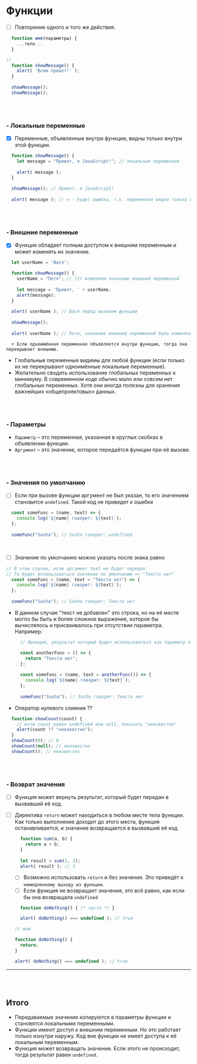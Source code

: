 # Функции

- [ ] Повторение одного и того же действия. 

```javascript
  function имя(параметры) {
    ...тело...
  }

//
  function showMessage() {
    alert( 'Всем привет!' );
  }
  
  showMessage();
  showMessage();
```

<br>
<br>

  <h3>- Локальные переменные</h3>

  - [x] Переменные, объявленные внутри функции, видны только внутри этой функции.

  ```javascript
    function showMessage() {
      let message = "Привет, я JavaScript!"; // локальная переменная
    
      alert( message );
    }
    
    showMessage(); // Привет, я JavaScript!
    
    alert( message ); // <-- будет ошибка, т.к. переменная видна только внутри функции
  ```

  <br>
  <br>

  <h3>- Внешние переменные</h3>

  - [x] Функция обладает полным доступом к внешним переменным и может изменять их значение.

  ```javascript
    let userName = 'Вася';

    function showMessage() {
      userName = "Петя"; // (1) изменяем значение внешней переменной
    
      let message = 'Привет, ' + userName;
      alert(message);
    }
    
    alert( userName ); // Вася перед вызовом функции
    
    showMessage();
    
    alert( userName ); // Петя, значение внешней переменной было изменено функцией
  ```

      + Если одноимённая переменная объявляется внутри функции, тогда она перекрывает внешнюю.

   + Глобальные переменные видимы для любой функции (если только их не перекрывают одноимённые локальные переменные).
   + Желательно сводить использование глобальных переменных к минимуму. В современном коде обычно мало или совсем нет глобальных переменных. Хотя они иногда полезны для хранения важнейших «общепроектовых» данных.

<br>
<br>

  <h3>- Параметры</h3>

  +  `Параметр` – это переменная, указанная в круглых скобках в объявлении функции.
  +  `Аргумент` – это значение, которое передаётся функции при её вызове.

<br>
<br>

<h3>- Значения по умолчанию</h3>

  - [ ] Если при вызове функции аргумент не был указан, то его значением становится `undefined`. Такой код не приведет к ошибке

  ```javascript
    const someFunc = (name, text) => {
      console.log(`${name} говорит: ${text}`);
    };
    
    someFunc("Sasha"); // Sasha говорит: undefined

  ```

  <br>

  - [ ] Значение по умолчанию можно указать после знака равно

  ```javascript
// В этом случае, если аргумент text не будет передан
// То будет использоваться значение по умолчанию => "Текста нет"
    const someFunc = (name, text = "Текста нет") => {
      console.log(`${name} говорит: ${text}`);
    };
    
    someFunc("Sasha"); // Sasha говорит: Текста нет
  ```
  + В данном случае "текст не добавлен" это строка, но на её месте могло бы быть и более сложное выражение, которое бы вычислялось и присваивалось при отсутствии параметра. Например:

    ```javascript
      // Функция, результат который будет использоваться как параметр по умолчанию в функции someFunc()
    
      const anotherFunc = () => {
        return "Текста нет";
      };
      
      const someFunc = (name, text = anotherFunc()) => {
        console.log(`${name} говорит: ${text}`);
      };
      
      someFunc("Sasha"); // Sasha говорит: Текста нет
    ```

  + Оператор нулевого слияния ??

  ```javascript
    function showCount(count) {
      // если count равен undefined или null, показать "неизвестно"
      alert(count ?? "неизвестно");
    }
    showCount(0); // 0
    showCount(null); // неизвестно
    showCount(); // неизвестно
  ```

<br>
<br>

<h3>- Возврат значения</h3>

  - [ ] Функция может вернуть результат, который будет передан в вызвавший её код.
  - [ ] Директива `return` может находиться в любом месте тела функции. Как только выполнение доходит до этого места, функция останавливается, и значение возвращается в вызвавший её код
  
    ```javascript
      function sum(a, b) {
        return a + b;
      }
      
      let result = sum(1, 2);
      alert( result ); // 3
    ```

    - [ ] Возможно использовать `return` и без значения. Это приведёт к `немедленному выходу из функции`.
    - [ ] Если функция не возвращает значения, это всё равно, как если бы она возвращала `undefined`
       
    ```javascript
      function doNothing() { /* пусто */ }

      alert( doNothing() === undefined ); // true

    // или

    function doNothing() {
      return;
    }
    
    alert( doNothing() === undefined ); // true
    ```

  <hr>
  <br>
  <br>

  <h2>Итого</h2>

  + Передаваемые значения копируются в параметры функции и становятся локальными переменными.
  + Функции имеют доступ к внешним переменным. Но это работает только изнутри наружу. Код вне функции не имеет доступа к её локальным переменным.
  + Функция может возвращать значение. Если этого не происходит, тогда результат равен `undefined`.
